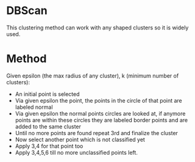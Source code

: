 # DBScan

This clustering method can work with any shaped clusters so it is widely used.

# Method

Given epsilon (the max radius of any cluster), k (minimum number of clusters):

- An initial point is selected
- Via given epsilon the point, the points in the circle of that point are labeled normal
- Via given epsilon the normal points circles are looked at, if anymore points are within these circles they are labeled border points and are added to the same cluster
- Until no more points are found repeat 3rd and finalize the cluster
- Now select another point which is not classified yet
- Apply 3,4 for that point too
- Apply 3,4,5,6 till no more unclassified points left.